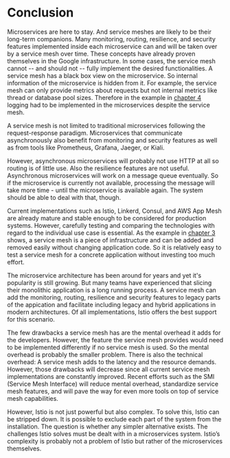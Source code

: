 # Conclusion

Microservices are here to stay. And service meshes are likely to be their long-term companions. Many monitoring, routing, resilience, and security features implemented inside each microservice can and will be taken over by a service mesh over time.
These concepts have already proven themselves in the Google infrastructure.
In some cases, the service mesh cannot -- and should not -- fully implement the desired functionalities.
A service mesh has a black box view on the microservice. So internal information
of the microservice is hidden from it. For example, the service mesh can only provide
metrics about requests but not internal metrics like thread or database pool sizes.
Therefore in the example in [chapter 4](#chapter-example) logging had to be implemented in
the microservices despite the service mesh.

A service mesh is not limited to traditional microservices following the request-response paradigm. Microservices that communicate asynchronously  also benefit from monitoring and security features
as well as from tools like Prometheus, Grafana, Jaeger, or Kiali.
<!-- I don't see why SCS won't profit from all features mentioned above so I removed them -->
However, asynchronous microservices
will probably not use HTTP at all so routing is of little use. Also the resilience features
are not useful. Asynchronous microservices will work on a message queue eventually. So if the
microservice is currently not available, processing the message will take more time - until 
the microservice is available again. The system should be able to deal with that, though.

Current implementations such as Istio, Linkerd, Consul, and AWS App Mesh are already mature and stable enough to be considered for production systems. However, carefully testing and comparing the technologies with regard to the individual use case is essential. As the example in [chapter 3](#chapter-example) shows, a service mesh is a piece of infrastructure and can be added and removed easily without changing application code.
So it is relatively easy to test a service mesh for a concrete application without
investing too much effort.

The microservice architecture has been around for years and yet it's popularity is still growing. 
But many teams have experienced that slicing their monolithic application is a long running process. 
A service mesh can add the monitoring, routing, resilience and security features to legacy parts of the appication and facilitate including legacy and hybrid applications in modern architectures. Of all implementations, Istio offers the best support for this scenario.
<!--I'm not sure if this paragraph should be moved somewhere else -->

The few drawbacks a service mesh has are the mental overhead it adds for the developers.
However, the feature the service mesh provides would need to be implemented differently
if no service mesh is used. So the mental overhead is probably the smaller problem.
There is also the technical overhead: A service mesh adds to the latency and the resource demands. However, those drawbacks will decrease since all current service mesh implementations are constantly improved. Recent efforts such as the SMI (Service Mesh Interface) will reduce mental overhead, standardize service mesh features, and will pave the way for even more tools on top of service mesh capabilities.

However, Istio is not just powerful but also complex. To solve this, Istio can be stripped down. It
is possible to exclude each part of the system from the installation. The question is whether any
simpler alternative exists. The challenges Istio solves must be dealt with in a microservices system.
Istio’s complexity is probably not a problem of Istio but rather of the microservices themselves.
<!-- I don't agree to this paragraph. I do believe that Istio's is much more complex than it needs to be. Even the many advanced use cases Istio can support like mesh expansion, multicluster etc. do not justify all the CRDs and the configuration model. -->

